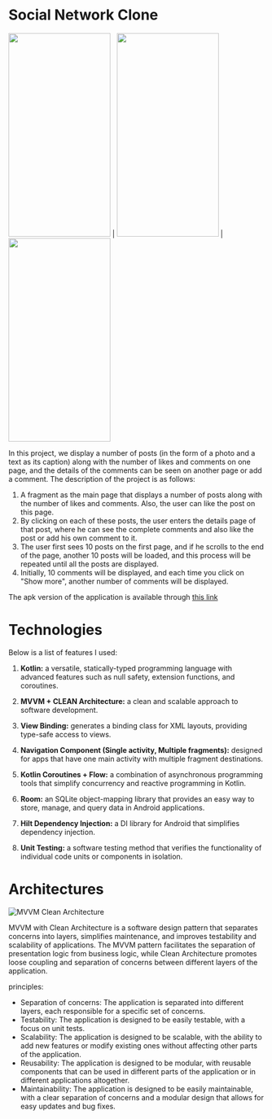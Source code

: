 
# Social Network Clone

<img src="https://bl6pap003files.storage.live.com/y4mQHI-NMmEMKRpOBYxz9XaOpNHozKMMpzLzE9IsDhu6L12onHO7T-65ZnjU1WtH-ARl0xiro4ZfDv2IHsxYniOrhurvgl1VOzOHfsq_XDvFBDtE3FkjtWyN-u4mu7KK1Y3U7-XPPRsR3sS070yKIMAEhGq3R7zQvJ9zGCwQYxVb3FWCQvlJxwEtrLG_axdlgWx?encodeFailures=1&width=260&height=520" data-canonical-src="https://gyazo.com/eb5c5741b6a9a16c692170a41a49c858.png" width="200" height="400" /> | <img src="https://bl6pap003files.storage.live.com/y4m6Z8sPp3v5e6ZjxNu2dDi_UDfDXF1VjK72dLc3bJFV51PLn33Qj24uXBJLPM1bLeEa0lzdBlZgy4AGh2nk0SG5ETLIedho2QeoxSdZSJPK-fBLB086WqnCukTwR2a3Gx56KCVFGKSIsYta-uoBfC5J7Ffg08oQgk3eZEpJMF7x__uouIjcfXsvfrj95sSpgJn?encodeFailures=1&width=285&height=568" data-canonical-src="https://gyazo.com/eb5c5741b6a9a16c692170a41a49c858.png" width="200" height="400" /> | <img src="https://bl6pap003files.storage.live.com/y4mfT0yIE3vBbQzM1iKBuiLHYXsOcXAfr4Am_nZN8vcH-K8TvYbNTrX49ErTLIM8nGraSt5vy7GyIkK7kTaRF8UGWanLbl08SpzKwmeB6UN8OY3nrkXcBO4SI8nOO4fawh_laG8DEcmi6hQEPIzTdG9LmJ_HaHelSFZEj-JaRfb7oqtsvajUQve0gg4pT7V8vfV?encodeFailures=1&width=284&height=568" data-canonical-src="https://gyazo.com/eb5c5741b6a9a16c692170a41a49c858.png" width="200" height="400" />  

In this project, we display a number of posts (in the form of a photo and a text as its caption) along with the number of likes and comments on one page, and the details of the comments can be seen on another page or add a comment. The description of the project is as follows:
1. A fragment as the main page that displays a number of posts along with the number of likes and comments. Also, the user can like the post on this page.
2. By clicking on each of these posts, the user enters the details page of that post, where he can see the complete comments and also like the post or add his own comment to it.
3. The user first sees 10 posts on the first page, and if he scrolls to the end of the page, another 10 posts will be loaded, and this process will be repeated until all the posts are displayed.
4. Initially, 10 comments will be displayed, and each time you click on "Show more", another number of comments will be displayed.

The apk version of the application is available through [this link](https://1drv.ms/u/s!AradwCVm9utTi1kWLmUfbmWajtV1?e=AeQaLE)


# Technologies

Below is a list of features I used:

1.  **Kotlin:** a versatile, statically-typed programming language with advanced features such as null safety, extension functions, and coroutines.

2. **MVVM + CLEAN Architecture:** a clean and scalable approach to software development.

3. **View Binding:** generates a binding class for XML layouts, providing type-safe access to views.

4. **Navigation Component (Single activity, Multiple fragments):** designed for apps that have one main activity with multiple fragment destinations.

5. **Kotlin Coroutines + Flow:** a combination of asynchronous programming tools that simplify concurrency and reactive programming in Kotlin.

6. **Room:** an SQLite object-mapping library that provides an easy way to store, manage, and query data in Android applications.

7. **Hilt Dependency Injection:** a DI library for Android that simplifies dependency injection.

8. **Unit Testing:** a software testing method that verifies the functionality of individual code units or components in isolation.


# Architectures
![MVVM Clean Architecture](https://i.ibb.co/RzSR4nv/MVVM-Clean-Architecture.png)


MVVM with Clean Architecture is a software design pattern that separates concerns into layers, simplifies maintenance, and improves testability and scalability of applications. The MVVM pattern facilitates the separation of presentation logic from business logic, while Clean Architecture promotes loose coupling and separation of concerns between different layers of the application.

principles:
-   Separation of concerns: The application is separated into different layers, each responsible for a specific set of concerns.
-   Testability: The application is designed to be easily testable, with a focus on unit tests.
-   Scalability: The application is designed to be scalable, with the ability to add new features or modify existing ones without affecting other parts of the application.
-   Reusability: The application is designed to be modular, with reusable components that can be used in different parts of the application or in different applications altogether.
-   Maintainability: The application is designed to be easily maintainable, with a clear separation of concerns and a modular design that allows for easy updates and bug fixes.
